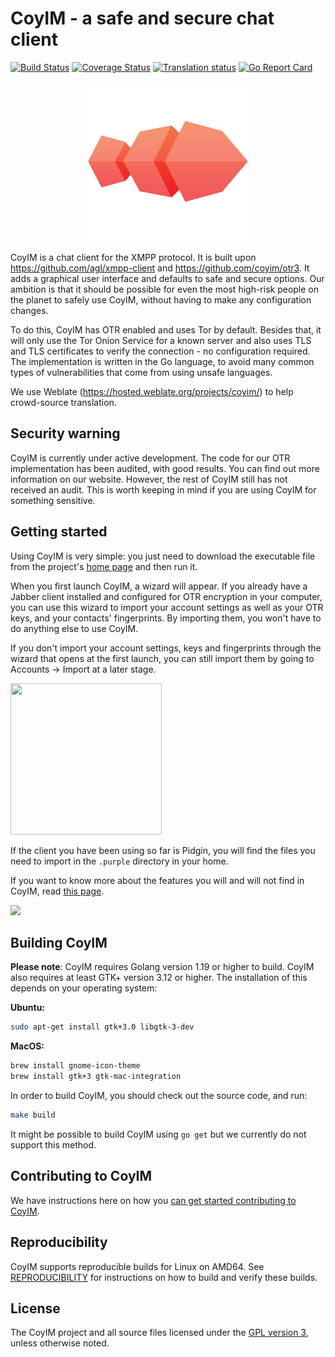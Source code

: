 # CoyIM - a safe and secure chat client

[![Build Status](https://github.com/coyim/coyim/workflows/CoyIM%20CI/badge.svg)](https://github.com/coyim/coyim/actions?query=workflow%3A%22CoyIM+CI%22)
[![Coverage Status](https://coveralls.io/repos/coyim/coyim/badge.svg?branch=main&service=github)](https://coveralls.io/github/coyim/coyim?branch=main)
[![Translation status](https://hosted.weblate.org/widgets/coyim/-/main/svg-badge.svg)](https://hosted.weblate.org/engage/coyim/)
[![Go Report Card](https://goreportcard.com/badge/github.com/coyim/coyim)](https://goreportcard.com/report/github.com/coyim/coyim)

<p align="center">
  <img src="build/osx/mac-bundle/coyim.iconset/icon_256x256.png">
</p>

CoyIM is a chat client for the XMPP protocol. It is built upon https://github.com/agl/xmpp-client and
https://github.com/coyim/otr3. It adds a graphical user interface and defaults to safe and secure options. Our ambition
is that it should be possible for even the most high-risk people on the planet to safely use CoyIM, without having to
make any configuration changes.

To do this, CoyIM has OTR enabled and uses Tor by default. Besides that, it will only use the Tor Onion Service for a
known server and also uses TLS and TLS certificates to verify the connection - no configuration required. The
implementation is written in the Go language, to avoid many common types of vulnerabilities that come from using unsafe
languages.

We use Weblate (https://hosted.weblate.org/projects/coyim/) to help crowd-source translation.


## Security warning

CoyIM is currently under active development. The code for our OTR implementation has been audited, with good
results. You can find out more information on our website. However, the rest of CoyIM still has not received an
audit. This is worth keeping in mind if you are using CoyIM for something sensitive.


## Getting started

Using CoyIM is very simple: you just need to download the executable file from the project's [home
page](https://coy.im/) and then run it.

When you first launch CoyIM, a wizard will appear. If you already have a Jabber client installed and configured for OTR
encryption in your computer, you can use this wizard to import your account settings as well as your OTR keys, and your
contacts' fingerprints. By importing them, you won't have to do anything else to use CoyIM.

If you don't import your account settings, keys and fingerprints through the wizard that opens at the first launch, you
can still import them by going to Accounts -> Import at a later stage.

<p align="left">
  <img src="images/wizard.png" height="242" width="242">
</p>

If the client you have been using so far is Pidgin, you will find the files you need to import in the `.purple`
directory in your home.

If you want to know more about the features you will and will not find in CoyIM, read [this
page](https://coy.im/features/).

<p align="left">
  <img src="images/main_window.png">
</p>


## Building CoyIM

**Please note**: CoyIM requires Golang version 1.19 or higher to build. CoyIM also requires at least GTK+ version 3.12
or higher. The installation of this depends on your operating system:

**Ubuntu:**

```sh
sudo apt-get install gtk+3.0 libgtk-3-dev
```

**MacOS:**

```sh
brew install gnome-icon-theme
brew install gtk+3 gtk-mac-integration
```

In order to build CoyIM, you should check out the source code, and run:

```sh
make build
```

It might be possible to build CoyIM using `go get` but we currently do not support this method.


## Contributing to CoyIM

We have instructions here on how you [can get started contributing to CoyIM](CONTRIBUTING.md).


## Reproducibility

CoyIM supports reproducible builds for Linux on AMD64. See [REPRODUCIBILITY](REPRODUCIBILITY.md) for instructions on how
to build and verify these builds.


## License

The CoyIM project and all source files licensed under the [GPL version 3](https://www.gnu.org/licenses/gpl-3.0.html),
unless otherwise noted.

